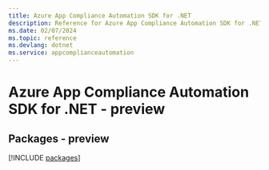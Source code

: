 ```yaml
---
title: Azure App Compliance Automation SDK for .NET
description: Reference for Azure App Compliance Automation SDK for .NET
ms.date: 02/07/2024
ms.topic: reference
ms.devlang: dotnet
ms.service: appcomplianceautomation
---
```

# Azure App Compliance Automation SDK for .NET - preview
## Packages - preview
[!INCLUDE [packages](app-compliance-automation-index.md)]